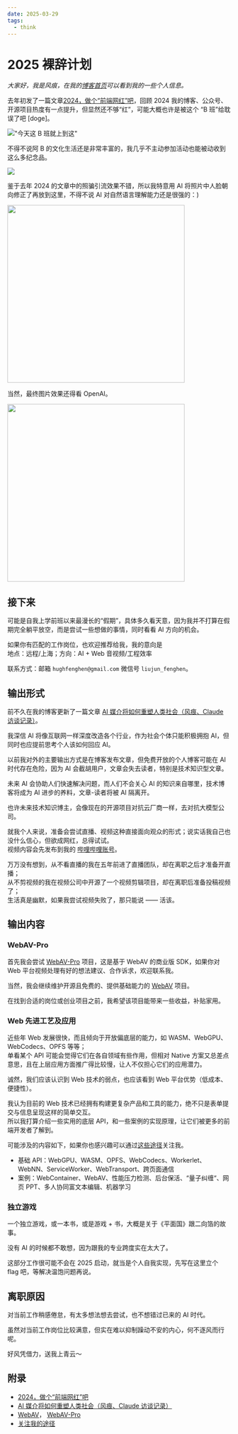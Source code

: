 ```yaml
---
date: 2025-03-29
tags:
  - think
---
```


# 2025 裸辞计划

_大家好，我是风痕，在我的[博客首页](https://fenghen.me)可以看到我的一些个人信息。_

去年初发了一篇文章[2024，做个“前端网红”吧][3]，回顾 2024 我的博客、公众号、开源项目热度有一点提升，但显然还不够“红”，可能大概也许是被这个 “B 班”给耽误了吧 [doge]。

!["今天这 B 班就上到这"](./image.png)

不得不说阿 B 的文化生活还是非常丰富的，我几乎不主动参加活动也能被动收到这么多纪念品。

<img src="./image-2.png">

鉴于去年 2024 的文章中的照骗引流效果不错，所以我特意用 AI 将照片中人脸朝向修正了再放到这里，不得不说 AI 对自然语言理解能力还是很强的：)

<img src="./image-1.png" width="400">

当然，最终图片效果还得看 OpenAI。

<img src="./ai_me.png" width="400">

## 接下来

可能是自我上学前班以来最漫长的“假期”，具体多久看天意，因为我并不打算在假期完全躺平放空，而是尝试一些想做的事情，同时看看 AI 方向的机会。

如果你有匹配的工作岗位，也欢迎推荐给我，我的意向是  
地点：远程/上海；方向：AI + Web 音视频/工程效率

联系方式：邮箱 `hughfenghen@gmail.com` 微信号 `liujun_fenghen`。

## 输出形式

前不久在我的博客更新了一篇文章 [AI 媒介将如何重塑人类社会（风痕、Claude 访谈记录）][4]。

我深信 AI 将像互联网一样深度改造各个行业，作为社会个体只能积极拥抱 AI，但同时也应提前思考个人该如何回应 AI。

以前我对外的主要输出方式是在博客发布文章，但免费开放的个人博客可能在 AI 时代存在危险，因为 AI 会截胡用户，文章会失去读者，特别是技术知识型文章。

未来 AI 会协助人们快速解决问题，而人们不会关心 AI 的知识来自哪里，技术博客将成为 AI 进步的养料，文章-读者将被 AI 隔离开。

也许未来技术知识博主，会像现在的开源项目对抗云厂商一样，去对抗大模型公司。

就我个人来说，准备会尝试直播、视频这种直接面向观众的形式；说实话我自己也没什么信心，但欲成网红，总得试试。  
视频内容会先发布到我的 [哔哩哔哩账号][5]。

万万没有想到，从不看直播的我在五年前进了直播团队，却在离职之后才准备开直播；  
从不剪视频的我在视频公司中开源了一个视频剪辑项目，却在离职后准备投稿视频了；  
生活真是幽默，如果我尝试视频失败了，那只能说 —— 活该。

## 输出内容

### WebAV-Pro

首先我会尝试 [WebAV-Pro][2] 项目，这是基于 WebAV 的商业版 SDK，如果你对 Web 平台视频处理有好的想法建议、合作诉求，欢迎联系我。

当然，我会继续维护开源且免费的、提供基础能力的 [WebAV][1] 项目。

在找到合适的岗位或创业项目之前，我希望该项目能带来一些收益，补贴家用。

### Web 先进工艺及应用

近些年 Web 发展很快，而且倾向于开放偏底层的能力，如 WASM、WebGPU、WebCodecs、OPFS 等等；  
单看某个 API 可能会觉得它们在各自领域有些作用，但相对 Native 方案又总差点意思，且在上层应用方面推广得比较慢，让人不仅担心它们的应用潜力。

诚然，我们应该认识到 Web 技术的弱点，也应该看到 Web 平台优势（低成本、便捷性）。

我认为目前的 Web 技术已经拥有构建更复杂产品和工具的能力，绝不只是表单提交与信息呈现这样的简单交互。  
所以我打算介绍一些实用的底层 API，和一些案例的实现原理，让它们被更多的前端开发者了解到。

可能涉及的内容如下，如果你也感兴趣可以通过[这些途径][6]关注我。

- 基础 API：WebGPU、WASM、OPFS、WebCodecs、Workerlet、WebNN、ServiceWorker、WebTransport、跨页面通信
- 案例：WebContainer、WebAV、性能压力检测、后台保活、“量子纠缠“、网页 PPT、多人协同富文本编辑、机器学习

### 独立游戏

一个独立游戏，或一本书，或是游戏 + 书，大概是关于《平面国》跟二向箔的故事。

没有 AI 的时候都不敢想，因为跟我的专业跨度实在太大了。

这部分工作很可能不会在 2025 启动，就当是个人自我实现，先写在这里立个 flag 吧，等解决温饱问题再说。

## 离职原因

对当前工作稍感倦怠，有太多想法想去尝试，也不想错过已来的 AI 时代。

虽然对当前工作岗位比较满意，但实在难以抑制躁动不安的内心，何不逐风而行呢。

好风凭借力，送我上青云～

## 附录

- [2024，做个“前端网红”吧][3]
- [AI 媒介将如何重塑人类社会（风痕、Claude 访谈记录）][4]
- [WebAV][1]， [WebAV-Pro][2]
- [关注我的途径][6]

[1]: https://github.com/WebAV-Tech/WebAV
[2]: https://github.com/WebAV-Tech/WebAV-Pro
[3]: https://fenghen.me/posts/2024/01/01/wechat-subscribe/
[4]: https://fenghen.me/posts/2025/03/12/how-ai-media-will-reshaping-human-society/
[5]: https://space.bilibili.com/386916237
[6]: https://fenghen.me/subscribe.html
